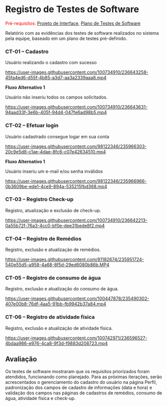 # Registro de Testes de Software

<span style="color:red">Pré-requisitos: <a href="https://github.com/ICEI-PUC-Minas-PMV-ADS/pmv-ads-2023-1-e3-proj-mov-t4-melhor-idade/blob/main/docs/04-Projeto%20de%20Interface.md"> Projeto de Interface</a></span>, <a href="https://github.com/ICEI-PUC-Minas-PMV-ADS/pmv-ads-2023-1-e3-proj-mov-t4-melhor-idade/blob/main/docs/08-Plano%20de%20Testes%20de%20Software.md"> Plano de Testes de Software</a>

Relatório com as evidências dos testes de software realizados no sistema pela equipe, baseado em um plano de testes pré-definido.

<h3>CT-01 – Cadastro</h3>
<p>Usuário realizando o cadastro com sucesso</p>



https://user-images.githubusercontent.com/100734910/236643258-45fa4ed6-d55f-4b85-a3d7-aa3a2339aaa8.mp4




**Fluxo Alternativo 1**

<p>Usuário não inseriu todos os campos solicitados.</p>




https://user-images.githubusercontent.com/100734910/236643631-94aad33f-3e6b-405f-94d4-047fe6ad98b5.mp4




<h3>CT-02 – Efetuar login</h3>
<p>Usuário cadastrado consegue logar em sua conta</p>






https://user-images.githubusercontent.com/98122346/235966303-20c9e5d8-c1ae-4dae-8fc6-c07e42634510.mp4



**Fluxo Alternativo 1**
<p>Usuário inseriu um e-mail e/ou senha inválidos</p>





https://user-images.githubusercontent.com/98122346/235966966-0b3609be-ede1-4ce9-894a-535215fbd368.mp4



<h3>CT-03 – Registro Check-up</h3>
<p>Registro, atualização e exclusão de check-up.</p>





https://user-images.githubusercontent.com/100734910/236642213-0a55b72f-76a3-4cc0-bf0e-dee31bede8f2.mp4






<h3>CT-04 – Registro de Remédios</h3>
<p>Registro, exclusão e atualização de remédios.</p>






https://user-images.githubusercontent.com/81182674/235951724-540e55d5-a958-4a68-8f5d-29ed6080b86b.MP4




<h3>CT-05 – Registro de consumo de água</h3>
<p>Registro, exclusão e atualização do consumo de água.</p>

https://user-images.githubusercontent.com/100447878/235490302-407e00b8-76df-4aa5-91bb-fb9942b37a84.mp4

<h3>CT-06 – Registro de atividade física</h3>
<p>Registro, exclusão e atualização de atividade física.</p>



https://user-images.githubusercontent.com/100742971/236596527-4bdaa986-e976-4ca8-9f3d-f9883d208723.mp4



## Avaliação

Os testes de software mostraram que os requisitos priorizados foram atendidos, funcionando como planejado. Para as próximas iterações, serão acrescentados o gerenciamento do cadastro do usuário na página Perfil, padronização dos campos de cadastro de informações (data e hora) e validação dos campos nas páginas de cadastros de remédios, consumo de água, atividade física e check-up.
